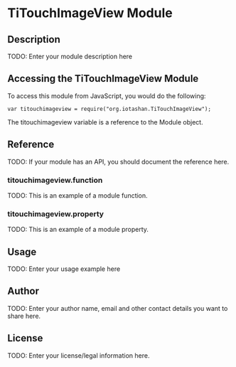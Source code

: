 # TiTouchImageView Module

## Description

TODO: Enter your module description here

## Accessing the TiTouchImageView Module

To access this module from JavaScript, you would do the following:

    var titouchimageview = require("org.iotashan.TiTouchImageView");

The titouchimageview variable is a reference to the Module object.

## Reference

TODO: If your module has an API, you should document
the reference here.

### titouchimageview.function

TODO: This is an example of a module function.

### titouchimageview.property

TODO: This is an example of a module property.

## Usage

TODO: Enter your usage example here

## Author

TODO: Enter your author name, email and other contact
details you want to share here.

## License

TODO: Enter your license/legal information here.
